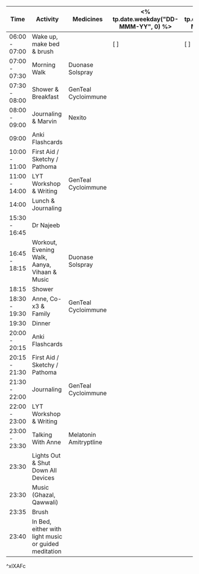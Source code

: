 | Time          | Activity                                             | Medicines              | <% tp.date.weekday("DD-MMM-YY", 0) %> | <% tp.date.weekday("DD-MMM-YY", 1) %> | <% tp.date.weekday("DD-MMM-YY", 2) %> | <% tp.date.weekday("DD-MMM-YY", 3) %> | <% tp.date.weekday("DD-MMM-YY", 4) %> | <% tp.date.weekday("DD-MMM-YY", 5) %> | <% tp.date.weekday("DD-MMM-YY", 6) %> |
| ------------- | ---------------------------------------------------- | ---------------------- | ------------------------------------- | ------------------------------------- | ------------------------------------- | ------------------------------------- | ------------------------------------- | ------------------------------------- | ------------------------------------- |
| 06:00 - 07:00 | Wake up, make bed & brush                            |                        | [ ]                                   | [ ]                                   | [ ]                                   | [ ]                                   | [ ]                                   | [ ]                                   | [ ]                                   |
| 07:00 - 07:30 | Morning Walk                                         | Duonase  Solspray      |                                       |                                       |                                       |                                       |                                       |                                       |                                       |
| 07:30 - 08:00 | Shower & Breakfast                                   | GenTeal Cycloimmune    |                                       |                                       |                                       |                                       |                                       |                                       |                                       |
| 08:00 - 09:00 | Journaling & Marvin                                  | Nexito                 |                                       |                                       |                                       |                                       |                                       |                                       |                                       |
| 09:00         | Anki Flashcards                                      |                        |                                       |                                       |                                       |                                       |                                       |                                       |                                       |
| 10:00 - 11:00 | First Aid / Sketchy / Pathoma                        |                        |                                       |                                       |                                       |                                       |                                       |                                       |                                       |
| 11:00 - 14:00 | LYT Workshop & Writing                               | GenTeal Cycloimmune    |                                       |                                       |                                       |                                       |                                       |                                       |                                       |
| 14:00         | Lunch & Journaling                                   |                        |                                       |                                       |                                       |                                       |                                       |                                       |                                       |
| 15:30 - 16:45 | Dr Najeeb                                            |                        |                                       |                                       |                                       |                                       |                                       |                                       |                                       |
| 16:45 - 18:15 | Workout, Evening Walk, Aanya, Vihaan & Music         | Duonase  Solspray      |                                       |                                       |                                       |                                       |                                       |                                       |                                       |
| 18:15         | Shower                                               |                        |                                       |                                       |                                       |                                       |                                       |                                       |                                       |
| 18:30 - 19:30 | Anne, Co-x3 & Family                                 | GenTeal Cycloimmune    |                                       |                                       |                                       |                                       |                                       |                                       |                                       |
| 19:30         | Dinner                                               |                        |                                       |                                       |                                       |                                       |                                       |                                       |                                       |
| 20:00 - 20:15 | Anki Flashcards                                      |                        |                                       |                                       |                                       |                                       |                                       |                                       |                                       |
| 20:15 - 21:30 | First Aid / Sketchy / Pathoma                        |                        |                                       |                                       |                                       |                                       |                                       |                                       |                                       |
| 21:30 - 22:00 | Journaling                                           | GenTeal Cycloimmune    |                                       |                                       |                                       |                                       |                                       |                                       |                                       |
| 22:00 - 23:00 | LYT Workshop & Writing                               |                        |                                       |                                       |                                       |                                       |                                       |                                       |                                       |
| 23:00 - 23:30 | Talking With Anne                                    | Melatonin Amitryptline |                                       |                                       |                                       |                                       |                                       |                                       |                                       |
| 23:30         | Lights Out & Shut Down All Devices                   |                        |                                       |                                       |                                       |                                       |                                       |                                       |                                       |
| 23:30         | Music (Ghazal, Qawwali)                              |                        |                                       |                                       |                                       |                                       |                                       |                                       |                                       |
| 23:35         | Brush                                                |                        |                                       |                                       |                                       |                                       |                                       |                                       |                                       |
| 23:40         | In Bed, either with light music or guided meditation |                        |                                       |                                       |                                       |                                       |                                       |                                       |                                       |
^xlXAFc

